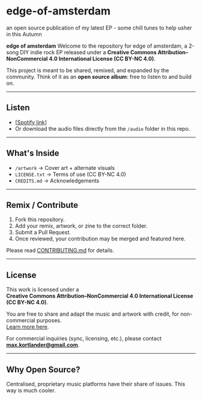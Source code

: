 # edge-of-amsterdam
an open source publication of my latest EP - some chill tunes to help usher in this Autumn

**edge of amsterdam**
Welcome to the repository for edge of amsterdam, a 2-song DIY indie rock EP released under a **Creative Commons Attribution–NonCommercial 4.0 International License (CC BY-NC 4.0)**.

This project is meant to be shared, remixed, and expanded by the community. Think of it as an **open source album**: free to listen to and build on.

---

## Listen
- [[Spotify link]](https://open.spotify.com/album/2Wvw8Mrss4rrjAVpv8LmVr?si=o5TZnqfOTliTpqlNYCCdfg)
- Or download the audio files directly from the `/audio` folder in this repo.

---

## What's Inside
- `/artwork` → Cover art + alternate visuals  
- `LICENSE.txt` → Terms of use (CC BY-NC 4.0)  
- `CREDITS.md` → Acknowledgements  

---

## Remix / Contribute
1. Fork this repository.
2. Add your remix, artwork, or zine to the correct folder.
3. Submit a Pull Request.
4. Once reviewed, your contribution may be merged and featured here.

Please read [CONTRIBUTING.md](CONTRIBUTING.md) for details.

---

## License
This work is licensed under a  
**Creative Commons Attribution–NonCommercial 4.0 International License (CC BY-NC 4.0)**.  

You are free to share and adapt the music and artwork with credit, for non-commercial purposes.  
[Learn more here](https://creativecommons.org/licenses/by-nc/4.0/).

For commercial inquiries (sync, licensing, etc.), please contact **max.kortlander@gmail.com**.

---

## Why Open Source?
Centralised, proprietary music platforms have their share of issues. This way is much cooler.
